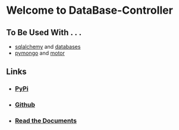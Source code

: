 # Welcome to **DataBase-Controller**

## To Be Used With . . .

- [sqlalchemy](https://pypi.org/project/SQLAlchemy/) and [databases](https://pypi.org/project/databases/)
- [pymongo](https://pypi.org/project/pymongo/) and [motor](https://pypi.org/project/motor/)

## Links

- ### [PyPi](https://pypi.org/project/dbcontroller)
- ### [Github](https://github.com/hlop3z/dbcontroller)
- ### [Read the Documents](https://hlop3z.github.io/dbcontroller/)
